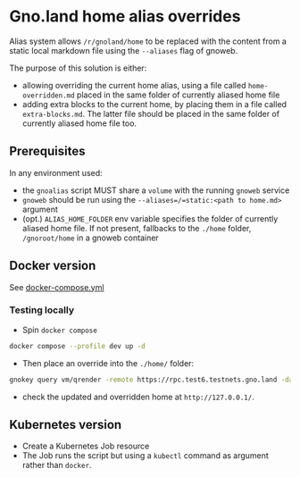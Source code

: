 # Gno.land home alias overrides

Alias system allows ⁠`/r/gnoland/home` to be replaced with the content from a static local markdown file using the `--aliases` flag of gnoweb.

The purpose of this solution is either:

- allowing overriding the current home alias, using a file called `home-overridden.md` placed in the same folder of currently aliased home file
- adding extra blocks to the current home, by placing them in a file called `extra-blocks.md`. The latter file should be placed in the same folder of currently aliased home file too.

## Prerequisites

In any environment used:

- the `gnoalias` script MUST share a `volume` with the running `gnoweb` service
- `gnoweb` should be run using the `--aliases=/=static:<path to home.md>` argument
- (opt.) `ALIAS_HOME_FOLDER` env variable specifies the folder of currently aliased home file. If not present, fallbacks to the `./home` folder, `/gnoroot/home` in a gnoweb container

## Docker version

See [docker-compose.yml](docker-compose.yml)

### Testing locally

- Spin `docker compose`

```sh
docker compose --profile dev up -d
```

- Then place an override into the `./home/` folder:

```sh
gnokey query vm/qrender -remote https://rpc.test6.testnets.gno.land -data "gno.land/r/leon/home:" > home/home-override.md
```

- check the updated and overridden home at `http://127.0.0.1/`.

## Kubernetes version

- Create a Kubernetes Job resource
- The Job runs the script but using a `kubectl` command as argument rather than `docker`.
